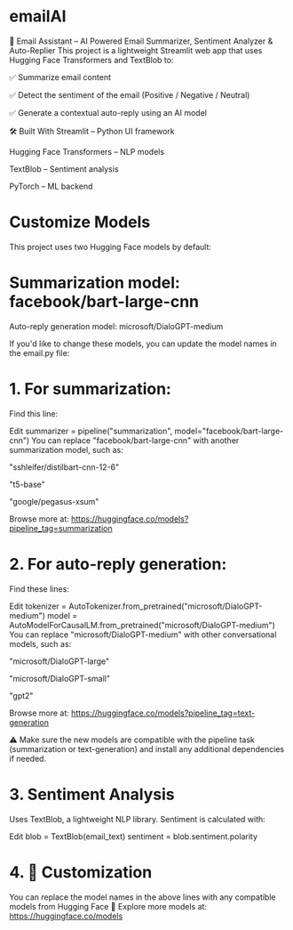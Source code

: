 # emailAI
📧 Email Assistant – AI Powered Email Summarizer, Sentiment Analyzer & Auto-Replier
This project is a lightweight Streamlit web app that uses Hugging Face Transformers and TextBlob to:

✅ Summarize email content

✅ Detect the sentiment of the email (Positive / Negative / Neutral)

✅ Generate a contextual auto-reply using an AI model

🛠️ Built With
Streamlit – Python UI framework

Hugging Face Transformers – NLP models

TextBlob – Sentiment analysis

PyTorch – ML backend

# Customize Models
This project uses two Hugging Face models by default:

# Summarization model: facebook/bart-large-cnn

Auto-reply generation model: microsoft/DialoGPT-medium

If you'd like to change these models, you can update the model names in the email.py file:

# 1. For summarization:

Find this line:

Edit
summarizer = pipeline("summarization", model="facebook/bart-large-cnn")
You can replace "facebook/bart-large-cnn" with another summarization model, such as:

"sshleifer/distilbart-cnn-12-6"

"t5-base"

"google/pegasus-xsum"

Browse more at: https://huggingface.co/models?pipeline_tag=summarization

# 2. For auto-reply generation:

Find these lines:

Edit
tokenizer = AutoTokenizer.from_pretrained("microsoft/DialoGPT-medium")
model = AutoModelForCausalLM.from_pretrained("microsoft/DialoGPT-medium")
You can replace "microsoft/DialoGPT-medium" with other conversational models, such as:

"microsoft/DialoGPT-large"

"microsoft/DialoGPT-small"

"gpt2"

Browse more at: https://huggingface.co/models?pipeline_tag=text-generation

⚠️ Make sure the new models are compatible with the pipeline task (summarization or text-generation) and install any additional dependencies if needed.

# 3. Sentiment Analysis
Uses TextBlob, a lightweight NLP library.
Sentiment is calculated with:

Edit
blob = TextBlob(email_text)
sentiment = blob.sentiment.polarity

# 4. 🔧 Customization
You can replace the model names in the above lines with any compatible models from Hugging Face 🤗
Explore more models at: https://huggingface.co/models
